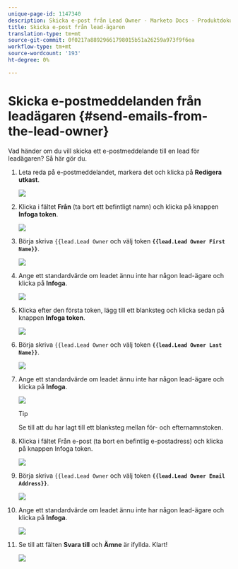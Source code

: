 ```yaml
---
unique-page-id: 1147340
description: Skicka e-post från Lead Owner - Marketo Docs - Produktdokumentation
title: Skicka e-post från lead-ägaren
translation-type: tm+mt
source-git-commit: 0f0217a88929661798015b51a26259a973f9f6ea
workflow-type: tm+mt
source-wordcount: '193'
ht-degree: 0%

---
```



# Skicka e-postmeddelanden från leadägaren {#send-emails-from-the-lead-owner}

Vad händer om du vill skicka ett e-postmeddelande till en lead för leadägaren?  Så här gör du.

1. Leta reda på e-postmeddelandet, markera det och klicka på **Redigera utkast**.

   ![](assets/one.png)

1. Klicka i fältet **Från** (ta bort ett befintligt namn) och klicka på knappen **Infoga token**.

   ![](assets/two.png)

1. Börja skriva `{{lead.Lead Owner` och välj token **`{{lead.Lead Owner First Name}}`**.

   ![](assets/image2014-9-11-13-3a7-3a43.png)

1. Ange ett standardvärde om leadet ännu inte har någon lead-ägare och klicka på **Infoga**.

   ![](assets/image2014-9-11-13-3a7-3a58.png)

1. Klicka efter den första token, lägg till ett blanksteg och klicka sedan på knappen **Infoga token**.

   ![](assets/five.png)

1. Börja skriva `{{lead.Lead Owner` och välj token **`{{lead.Lead Owner Last Name}}`**.

   ![](assets/image2014-9-11-13-3a8-3a24.png)

1. Ange ett standardvärde om leadet ännu inte har någon lead-ägare och klicka på **Infoga**.

   ![](assets/image2014-9-11-13-3a8-3a39.png)

   >[!TIP]
   >
   >Se till att du har lagt till ett blanksteg mellan för- och efternamnstoken.

1. Klicka i fältet Från e-post (ta bort en befintlig e-postadress) och klicka på knappen Infoga token.

   ![](assets/eight.png)

1. Börja skriva `{{lead.Lead Owner` och välj token **`{{lead.Lead Owner Email Address}}`**.

   ![](assets/image2014-9-11-13-3a9-3a33.png)

1. Ange ett standardvärde om leadet ännu inte har någon lead-ägare och klicka på **Infoga**.

   ![](assets/ten.png)

1. Se till att fälten **Svara till** och **Ämne** är ifyllda. Klart!

   ![](assets/eleven.png)
